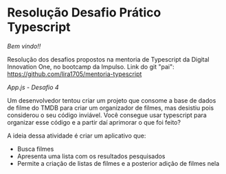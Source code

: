 # Resolução Desafio Prático Typescript
  
*Bem vindo!!*

Resolução dos desafios propostos na mentoria de Typescript da Digital Innovation One, no bootcamp da Impulso. Link do git "pai": https://github.com/lira1705/mentoria-typescript


*App.js - Desafio 4*

Um desenvolvedor tentou criar um projeto que consome a base de dados de filme do TMDB para criar um organizador de filmes, mas desistiu 
pois considerou o seu código inviável. Você consegue usar typescript para organizar esse código e a partir daí aprimorar o que foi feito?

A ideia dessa atividade é criar um aplicativo que: 
- Busca filmes
- Apresenta uma lista com os resultados pesquisados
- Permite a criação de listas de filmes e a posterior adição de filmes nela